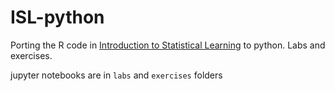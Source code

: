 # ISL-python
Porting the R code in [Introduction to Statistical Learning](http://www-bcf.usc.edu/~gareth/ISL/) to python. Labs and exercises.

jupyter notebooks are in `labs` and `exercises` folders
